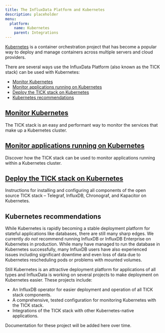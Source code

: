 ```yaml
---
title: The InfluxData Platform and Kubernetes
description: placeholder
menu:
  platform:
    name: Kubernetes
    parent: Integrations
---
```


[Kubernetes](https://kubernetes.io/) is a container orchestration project that
has become a popular way to deploy and manage containers across multiple servers and cloud providers.

There are several ways use the InfluxData Platform (also known as the TICK
stack) can be used with Kubernetes:

- [Monitor Kubernetes](#monitor-kubernetes)
- [Monitor applications running on Kubernetes](#monitor-kubernetes-apps)
- [Deploy the TICK stack on Kubernetes](#deploy-the-tick-stack-on-kubernetes-platform-installation-kubernetes)
- [Kubernetes recommendations](#kubernetes-recommendations)

## [Monitor Kubernetes](/platform/use-cases/monitor-kubernetes/)
The TICK stack is an easy and performant way to monitor the services that make up a Kubernetes cluster.

## [Monitor applications running on Kubernetes](/platform/use-cases/monitor-kubernetes-apps/)
Discover how the TICK stack can be used to monitor applications running within a Kubernetes cluster.

## [Deploy the TICK stack on Kubernetes](/platform/deployment/kubernetes)
Instructions for installing and configuring all components of the open source TICK stack – Telegraf, InfluxDB, Chronograf, and Kapacitor on Kubernetes.

## Kubernetes recommendations
While Kubernetes is rapidly becoming a stable deployment platform for stateful
applications like databases, there are still many sharp edges. We currently _do
not_ recommend running InfluxDB or InfluxDB Enterprise on Kubernetes in
production. While many have managed to run the database in Kubernetes
successfully, many InfluxDB users have also experienced issues including
significant downtime and even loss of data due to Kubernetes rescheduling pods
or problems with mounted volumes.

Still Kubernetes is an attractive deployment platform for applications of all types and InfluxData is working on several projects to make deployment on Kubernetes easier. These projects include:

- An InfluxDB operator for easier deployment and operation of all TICK stack components. 
- A comprehensive, tested configuration for monitoring Kubernetes with the TICK stack.
- Integrations of the TICK stack with other Kubernetes-native applications.

Documentation for these project will be added here over time.
